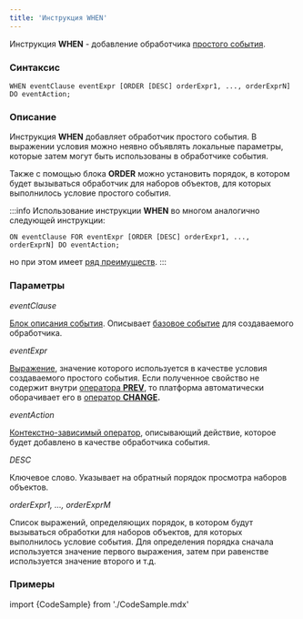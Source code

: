 ```yaml
---
title: 'Инструкция WHEN'
---
```


Инструкция **WHEN** - добавление обработчика [простого события](Simple_event.md).

### Синтаксис 

    WHEN eventClause eventExpr [ORDER [DESC] orderExpr1, ..., orderExprN] DO eventAction;

### Описание

Инструкция **WHEN** добавляет обработчик простого события. В выражении условия можно неявно объявлять локальные параметры, которые затем могут быть использованы в обработчике события.

Также с помощью блока **ORDER** можно установить порядок, в котором будет вызываться обработчик для наборов объектов, для которых выполнилось условие простого события. 


:::info
Использование инструкции **WHEN** во многом аналогично следующей инструкции:

    ON eventClause FOR eventExpr [ORDER [DESC] orderExpr1, ..., orderExprN] DO eventAction;

но при этом имеет [ряд преимуществ](Simple_event.md).
:::

### Параметры

*eventClause*

[Блок описания события](Event_description_block.md). Описывает [базовое событие](Events.md) для создаваемого обработчика.

*eventExpr*

[Выражение](Expression.md), значение которого используется в качестве условия создаваемого простого события. Если полученное свойство не содержит внутри [оператора **PREV**](Previous_value_PREV_.md), то платформа автоматически оборачивает его в [оператор **CHANGE**](Property_change_CHANGE_.md)**.**

*eventAction*

[Контекстно-зависимый оператор](Action_operator.md#contextdependent), описывающий действие, которое будет добавлено в качестве обработчика события.

*DESC*

Ключевое слово. Указывает на обратный порядок просмотра наборов объектов. 

*orderExpr1, ..., orderExprM*

Список выражений, определяющих порядок, в котором будут вызываться обработки для наборов объектов, для которых выполнилось условие события. Для определения порядка сначала используется значение первого выражения, затем при равенстве используется значение второго и т.д. 

### Примеры

import {CodeSample} from './CodeSample.mdx'

<CodeSample url="https://ru-documentation.lsfusion.org/sample?file=InstructionSample&block=when"/>

